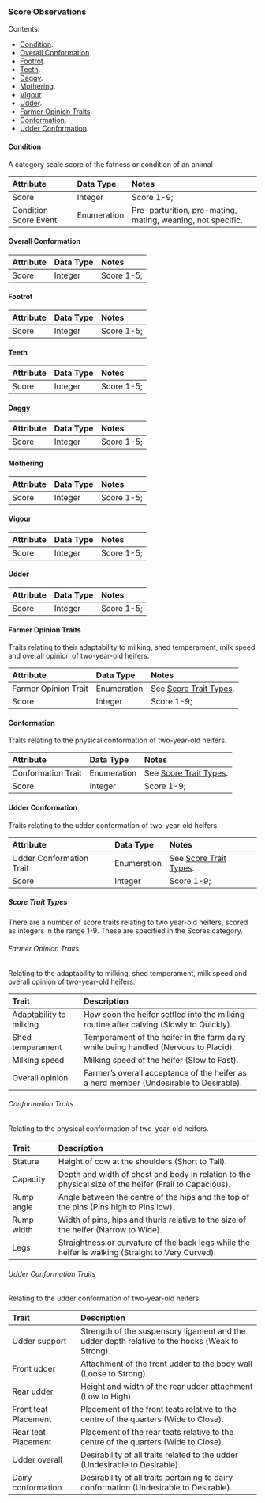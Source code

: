 ### Score Observations

Contents:
* [Condition](#Condition).
* [Overall Conformation](#Overall-Conformation).
* [Footrot](#Footrot).
* [Teeth](#Teeth).
* [Daggy](#Daggy).
* [Mothering](#Mothering).
* [Vigour](#Vigour).
* [Udder](#Udder).
* [Farmer Opinion Traits](#Farmer-Opinion-Traits).
* [Conformation](#Conformation).
* [Udder Conformation](#Udder-Conformation).

#### Condition

A category scale score of the fatness or condition of an animal

Attribute | Data Type | Notes 
:-------- | :-------- | :----
Score | Integer | Score 1-9; 
Condition Score Event | Enumeration | Pre-parturition, pre-mating, mating, weaning, not specific.

#### Overall Conformation

Attribute | Data Type | Notes 
:-------- | :-------- | :----
Score | Integer | Score 1-5;

#### Footrot

Attribute | Data Type | Notes 
:-------- | :-------- | :----
Score | Integer | Score 1-5;

#### Teeth

Attribute | Data Type | Notes 
:-------- | :-------- | :----
Score | Integer | Score 1-5;

#### Daggy

Attribute | Data Type | Notes 
:-------- | :-------- | :----
Score | Integer | Score 1-5;

#### Mothering

Attribute | Data Type | Notes 
:-------- | :-------- | :----
Score | Integer | Score 1-5;

#### Vigour

Attribute | Data Type | Notes 
:-------- | :-------- | :----
Score | Integer | Score 1-5;

#### Udder

Attribute | Data Type | Notes 
:-------- | :-------- | :----
Score | Integer | Score 1-5;
	
#### Farmer Opinion Traits

Traits relating to their adaptability to milking, shed temperament, milk speed and overall opinion of two-year-old heifers. 

Attribute | Data Type | Notes 
:-------- | :-------- | :----
Farmer Opinion Trait | Enumeration | See [Score Trait Types](#Score-Trait-Types).
Score | Integer | Score 1-9;

#### Conformation

Traits relating to the physical conformation of two-year-old heifers. 

Attribute | Data Type | Notes 
:-------- | :-------- | :----
Conformation Trait | Enumeration | See [Score Trait Types](#Score-Trait-Types).
Score | Integer | Score 1-9;

#### Udder Conformation

Traits relating to the udder conformation of two-year-old heifers.

Attribute | Data Type | Notes 
:-------- | :-------- | :----
Udder Conformation Trait | Enumeration | See [Score Trait Types](#Score-Trait-Types).
Score | Integer | Score 1-9;

##### Score Trait Types

There are a number of score traits relating to two year-old heifers, scored as integers in the range 1-9.  These are specified in the Scores category.  

###### Farmer Opinion Traits

Relating to the adaptability to milking, shed temperament, milk speed and overall opinion of two-year-old heifers.  

Trait | Description
:---- | :----------
Adaptability to milking | How soon the heifer settled into the milking routine after calving (Slowly to Quickly).
Shed temperament | Temperament of the heifer in the farm dairy while being handled (Nervous to Placid).
Milking speed | Milking speed of the heifer (Slow to Fast).
Overall opinion | Farmer’s overall acceptance of the heifer as a herd member (Undesirable to Desirable).

###### Conformation Traits

Relating to the physical conformation of two-year-old heifers.

Trait | Description
:---- | :----------
Stature	| Height of cow at the shoulders (Short to Tall).
Capacity | Depth and width of chest and body in relation to the physical size of the heifer (Frail to Capacious).
Rump angle | Angle between the centre of the hips and the top of the pins (Pins high to Pins low).
Rump width | Width of pins, hips and thurls relative to the size of the heifer (Narrow to Wide).
Legs | Straightness or curvature of the back legs while the heifer is walking (Straight to Very Curved).

###### Udder Conformation Traits

Relating to the udder conformation of two-year-old heifers.

Trait | Description
:---- | :----------
Udder support | Strength of the suspensory ligament and the udder depth relative to the hocks (Weak to Strong).
Front udder | Attachment of the front udder to the body wall (Loose to Strong).
Rear udder | Height and width of the rear udder attachment (Low to High).
Front teat Placement | Placement of the front teats relative to the centre of the quarters (Wide to Close).
Rear teat Placement | Placement of the rear teats relative to the centre of the quarters (Wide to Close).
Udder overall | Desirability of all traits related to the udder (Undesirable to Desirable).
Dairy conformation | Desirability of all traits pertaining to dairy conformation (Undesirable to Desirable).
